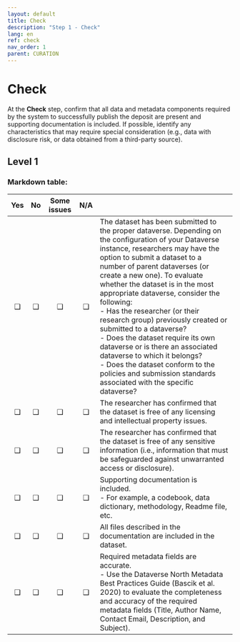 ```yaml
---
layout: default
title: Check
description: "Step 1 - Check"
lang: en
ref: check
nav_order: 1
parent: CURATION
---
```


# Check
At the **Check** step, confirm that all data and metadata components required by the system to successfully publish the deposit are present and supporting documentation is included. If possible, identify any characteristics that may require special consideration (e.g., data with disclosure risk, or data obtained from a third-party source). 

## Level 1

### Markdown table: 

| Yes | No  | Some issues | N/A |  |
|:-:|:-:|:-:|:-:|:--|
| ❑ | ❑ | ❑ | ❑ | The dataset has been submitted to the proper dataverse. Depending on the configuration of your Dataverse instance, researchers may have the option to submit a dataset to a number of parent dataverses (or create a new one). To evaluate whether the dataset is in the most appropriate dataverse, consider the following: <br>   - Has the researcher (or their research group) previously created or submitted to a dataverse? <br>  - Does the dataset require its own dataverse or is there an associated dataverse to which it belongs? <br>  - Does the dataset conform to the policies and submission standards associated with the specific dataverse? |
| ❑ | ❑ | ❑ | ❑ | The researcher has confirmed that the dataset is free of any licensing and intellectual property issues. |
| ❑ | ❑ | ❑ | ❑ | The researcher has confirmed that the dataset is free of any sensitive information (i.e., information that must be safeguarded against unwarranted access or disclosure).  |
| ❑ | ❑ | ❑ | ❑ | Supporting documentation is included. <br>  - For example, a codebook, data dictionary, methodology, Readme file, etc. |
| ❑ | ❑ | ❑ | ❑ | All files described in the documentation are included in the dataset. |
| ❑ | ❑ | ❑ | ❑ | Required metadata fields are accurate. <br>  - Use the Dataverse North Metadata Best Practices Guide (Bascik et al. 2020) to evaluate the completeness and accuracy of the required metadata fields (Title, Author Name, Contact Email, Description, and Subject). |